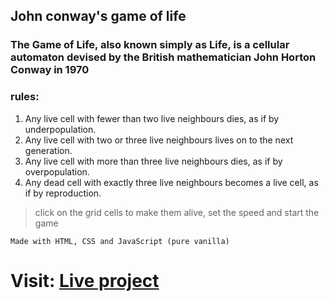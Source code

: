 ## John conway's game of life

### The Game of Life, also known simply as Life, is a cellular automaton devised by the British mathematician John Horton Conway in 1970

### rules:
1. Any live cell with fewer than two live neighbours dies, as if by underpopulation.
2. Any live cell with two or three live neighbours lives on to the next generation.
3. Any live cell with more than three live neighbours dies, as if by overpopulation.
4. Any dead cell with exactly three live neighbours becomes a live cell, as if by reproduction.


> click on the grid cells to make them alive, set the speed and start the game


`
    Made with HTML, CSS and JavaScript (pure vanilla)
`

# Visit: [Live project](https://rupam2001.github.io/Conway-s-Game-of-Life/)